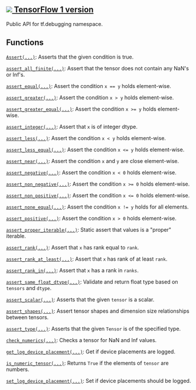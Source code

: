 [ ![](https://tensorflow.google.cn/images/tf_logo_32px.png) TensorFlow 1
version](/versions/r1.15/api_docs/python/tf/debugging)  
---  
  
Public API for tf.debugging namespace.

## Functions

[`Assert(...)`](https://tensorflow.google.cn/api_docs/python/tf/debugging/Assert):
Asserts that the given condition is true.

[`assert_all_finite(...)`](https://tensorflow.google.cn/api_docs/python/tf/debugging/assert_all_finite):
Assert that the tensor does not contain any NaN's or Inf's.

[`assert_equal(...)`](https://tensorflow.google.cn/api_docs/python/tf/debugging/assert_equal):
Assert the condition `x == y` holds element-wise.

[`assert_greater(...)`](https://tensorflow.google.cn/api_docs/python/tf/debugging/assert_greater):
Assert the condition `x > y` holds element-wise.

[`assert_greater_equal(...)`](https://tensorflow.google.cn/api_docs/python/tf/debugging/assert_greater_equal):
Assert the condition `x >= y` holds element-wise.

[`assert_integer(...)`](https://tensorflow.google.cn/api_docs/python/tf/debugging/assert_integer):
Assert that `x` is of integer dtype.

[`assert_less(...)`](https://tensorflow.google.cn/api_docs/python/tf/debugging/assert_less):
Assert the condition `x < y` holds element-wise.

[`assert_less_equal(...)`](https://tensorflow.google.cn/api_docs/python/tf/debugging/assert_less_equal):
Assert the condition `x <= y` holds element-wise.

[`assert_near(...)`](https://tensorflow.google.cn/api_docs/python/tf/debugging/assert_near):
Assert the condition `x` and `y` are close element-wise.

[`assert_negative(...)`](https://tensorflow.google.cn/api_docs/python/tf/debugging/assert_negative):
Assert the condition `x < 0` holds element-wise.

[`assert_non_negative(...)`](https://tensorflow.google.cn/api_docs/python/tf/debugging/assert_non_negative):
Assert the condition `x >= 0` holds element-wise.

[`assert_non_positive(...)`](https://tensorflow.google.cn/api_docs/python/tf/debugging/assert_non_positive):
Assert the condition `x <= 0` holds element-wise.

[`assert_none_equal(...)`](https://tensorflow.google.cn/api_docs/python/tf/debugging/assert_none_equal):
Assert the condition `x != y` holds for all elements.

[`assert_positive(...)`](https://tensorflow.google.cn/api_docs/python/tf/debugging/assert_positive):
Assert the condition `x > 0` holds element-wise.

[`assert_proper_iterable(...)`](https://tensorflow.google.cn/api_docs/python/tf/debugging/assert_proper_iterable):
Static assert that values is a "proper" iterable.

[`assert_rank(...)`](https://tensorflow.google.cn/api_docs/python/tf/debugging/assert_rank):
Assert that `x` has rank equal to `rank`.

[`assert_rank_at_least(...)`](https://tensorflow.google.cn/api_docs/python/tf/debugging/assert_rank_at_least):
Assert that `x` has rank of at least `rank`.

[`assert_rank_in(...)`](https://tensorflow.google.cn/api_docs/python/tf/debugging/assert_rank_in):
Assert that `x` has a rank in `ranks`.

[`assert_same_float_dtype(...)`](https://tensorflow.google.cn/api_docs/python/tf/debugging/assert_same_float_dtype):
Validate and return float type based on `tensors` and `dtype`.

[`assert_scalar(...)`](https://tensorflow.google.cn/api_docs/python/tf/debugging/assert_scalar):
Asserts that the given `tensor` is a scalar.

[`assert_shapes(...)`](https://tensorflow.google.cn/api_docs/python/tf/debugging/assert_shapes):
Assert tensor shapes and dimension size relationships between tensors.

[`assert_type(...)`](https://tensorflow.google.cn/api_docs/python/tf/debugging/assert_type):
Asserts that the given `Tensor` is of the specified type.

[`check_numerics(...)`](https://tensorflow.google.cn/api_docs/python/tf/debugging/check_numerics):
Checks a tensor for NaN and Inf values.

[`get_log_device_placement(...)`](https://tensorflow.google.cn/api_docs/python/tf/debugging/get_log_device_placement):
Get if device placements are logged.

[`is_numeric_tensor(...)`](https://tensorflow.google.cn/api_docs/python/tf/debugging/is_numeric_tensor):
Returns `True` if the elements of `tensor` are numbers.

[`set_log_device_placement(...)`](https://tensorflow.google.cn/api_docs/python/tf/debugging/set_log_device_placement):
Set if device placements should be logged.


